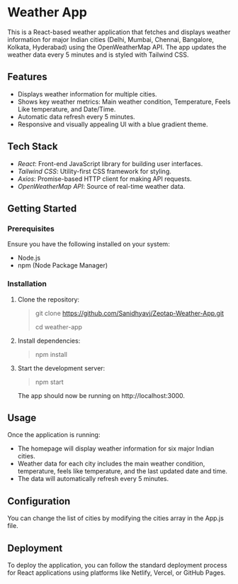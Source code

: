 # Weather App

This is a React-based weather application that fetches and displays weather information for major Indian cities (Delhi, Mumbai, Chennai, Bangalore, Kolkata, Hyderabad) using the OpenWeatherMap API. The app updates the weather data every 5 minutes and is styled with Tailwind CSS.

## Features

- Displays weather information for multiple cities.
- Shows key weather metrics: Main weather condition, Temperature, Feels Like temperature, and Date/Time.
- Automatic data refresh every 5 minutes.
- Responsive and visually appealing UI with a blue gradient theme.

## Tech Stack

- *React*: Front-end JavaScript library for building user interfaces.
- *Tailwind CSS*: Utility-first CSS framework for styling.
- *Axios*: Promise-based HTTP client for making API requests.
- *OpenWeatherMap API*: Source of real-time weather data.

## Getting Started

### Prerequisites

Ensure you have the following installed on your system:

- Node.js
- npm (Node Package Manager)

### Installation

1. Clone the repository:

   > git clone https://github.com/Sanidhyavj/Zeotap-Weather-App.git
   >
   > cd weather-app

2. Install dependencies:

   > npm install

3. Start the development server:

   > npm start

   The app should now be running on http://localhost:3000.

## Usage

Once the application is running:

- The homepage will display weather information for six major Indian cities.
- Weather data for each city includes the main weather condition, temperature, feels like temperature, and the last updated date and time.
- The data will automatically refresh every 5 minutes.

## Configuration

You can change the list of cities by modifying the cities array in the App.js file.

## Deployment

To deploy the application, you can follow the standard deployment process for React applications using platforms like Netlify, Vercel, or GitHub Pages.

